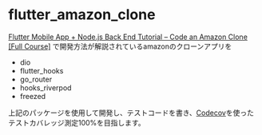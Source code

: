 # flutter_amazon_clone

[Flutter Mobile App + Node.js Back End Tutorial – Code an Amazon Clone [Full Course]](https://www.youtube.com/watch?v=ylJz7N-dv1E&list=LL&index=24&t=196s) で開発方法が解説されているamazonのクローンアプリを

- dio
- flutter_hooks
- go_router
- hooks_riverpod
- freezed

上記のパッケージを使用して開発し、テストコードを書き、[Codecov](https://about.codecov.io/)を使ったテストカバレッジ測定100%を目指します。

